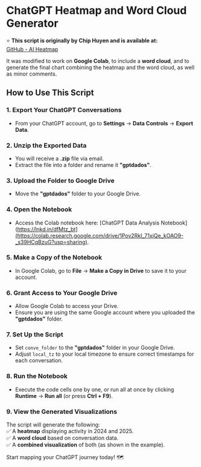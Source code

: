 # ChatGPT Heatmap and Word Cloud Generator  

⭐ **This script is originally by Chip Huyen and is available at:**  
[GitHub - AI Heatmap](https://github.com/chiphuyen/aie-book/blob/main/scripts/ai-heatmap.ipynb)  

It was modified to work on **Google Colab**, to include a **word cloud**, and to generate the final chart combining the heatmap and the word cloud, as well as minor comments.  

## How to Use This Script  

### 1. Export Your ChatGPT Conversations  
- From your ChatGPT account, go to **Settings** → **Data Controls** → **Export Data**.  

### 2. Unzip the Exported Data  
- You will receive a **.zip** file via email.  
- Extract the file into a folder and rename it **"gptdados"**.  

### 3. Upload the Folder to Google Drive  
- Move the **"gptdados"** folder to your Google Drive.  

### 4. Open the Notebook  
- Access the Colab notebook here: [ChatGPT Data Analysis Notebook](https://lnkd.in/dfMtz_bt](https://colab.research.google.com/drive/1Pov2RkI_71xiQe_kOAO9-_s39HCqBzuG?usp=sharing).  

### 5. Make a Copy of the Notebook  
- In Google Colab, go to **File** → **Make a Copy in Drive** to save it to your account.  

### 6. Grant Access to Your Google Drive  
- Allow Google Colab to access your Drive.  
- Ensure you are using the same Google account where you uploaded the **"gptdados"** folder.  

### 7. Set Up the Script  
- Set `convo_folder` to the **"gptdados"** folder in your Google Drive.  
- Adjust `local_tz` to your local timezone to ensure correct timestamps for each conversation.  

### 8. Run the Notebook  
- Execute the code cells one by one, or run all at once by clicking **Runtime** → **Run all** (or press **Ctrl + F9**).  

### 9. View the Generated Visualizations  
The script will generate the following:  
✅ A **heatmap** displaying activity in 2024 and 2025.  
✅ A **word cloud** based on conversation data.  
✅ A **combined visualization** of both (as shown in the example).  

Start mapping your ChatGPT journey today! 🗺️
